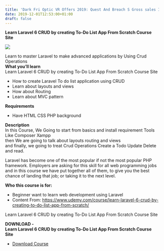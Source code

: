 ```yaml
---
title: 'Dark Fri Optic VR Offers 2019: Quest And Breach S Gross sales Inward Metre For Baked-Life: Alyx'
date: 2019-12-01T12:53:00+01:00
draft: false
---
```


**Learn Laravel 6 CRUD by creating To-Do List App From Scratch Course Site**

[![](https://1.bp.blogspot.com/-ruIsfCIgUbI/XeOqOKVK2BI/AAAAAAAABhI/NwjFxms97CwfBlXMAVr0BejMXxtvJ5qIQCNcBGAsYHQ/s400/Learn-Laravel-6-CRUD-by-creating-To-Do-List-App-From-Scratch-Course-Site.jpg)](https://1.bp.blogspot.com/-ruIsfCIgUbI/XeOqOKVK2BI/AAAAAAAABhI/NwjFxms97CwfBlXMAVr0BejMXxtvJ5qIQCNcBGAsYHQ/s1600/Learn-Laravel-6-CRUD-by-creating-To-Do-List-App-From-Scratch-Course-Site.jpg)

Learn to master Laravel to make advanced applications by Using Crud Operations  
**What you’ll learn**  
Learn Laravel 6 CRUD by creating To-Do List App From Scratch Course Site  
  

*   How to create Laravel To do list application using CRUD
*   Learn about layouts and views
*   How about Routing
*   Learn about MVC pattern

  
**Requirements**  
  

*   Have HTML CSS PHP background

  
**Description**  
In this Course, We Going to start from basics and install requirement Tools Like Composer Xampp  
then We are going to talk about layouts routing and views  
and finally, we going to treat Crud Operations Create a Todo Update Delete and read.  
  
Laravel has become one of the most popular if not the most popular PHP framework. Employers are asking for this skill for all web programming jobs and in this course we have put together all of them, to give you the best chance of landing that job; or taking it to the next level.  
  
**Who this course is for:**  
  

*   Beginner want to learn web development using Laravel
*   Content From: https://www.udemy.com/course/learn-laravel-6-crud-by-creating-to-do-list-app-from-scratch/

  
Learn Laravel 6 CRUD by creating To-Do List App From Scratch Course Site  
  
**DOWNLOAD -**  
**Learn Laravel 6 CRUD by creating To-Do List App From Scratch Course Site**

*   [Download Course](https://zagred.com/hIxXC9q)